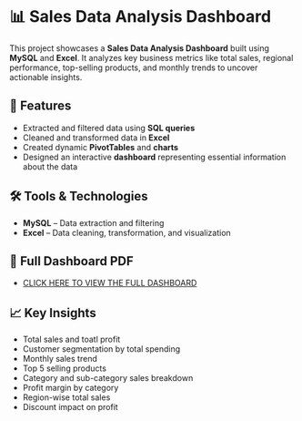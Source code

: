 # 📊 Sales Data Analysis Dashboard

This project showcases a **Sales Data Analysis Dashboard** built using **MySQL** and **Excel**. It analyzes key business metrics like total sales, regional performance, top-selling products, and monthly trends to uncover actionable insights.

## 🚀 Features
- Extracted and filtered data using **SQL queries**
- Cleaned and transformed data in **Excel**
- Created dynamic **PivotTables** and **charts**
- Designed an interactive **dashboard** representing essential information about the data

## 🛠 Tools & Technologies
- **MySQL** – Data extraction and filtering
- **Excel** – Data cleaning, transformation, and visualization

## 📄 Full Dashboard PDF
- [CLICK HERE TO VIEW THE FULL DASHBOARD](sales_dashboard.pdf)

## 📈 Key Insights
- Total sales and toatl profit
- Customer segmentation by total spending
- Monthly sales trend
- Top 5 selling products
- Category and sub-category sales breakdown
- Profit margin by category
- Region-wise total sales
- Discount impact on profit
